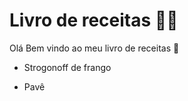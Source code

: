 # Livro de receitas :man_cook:

Olá Bem vindo ao meu livro de receitas :wave:

- Strogonoff de frango

- Pavê

  
